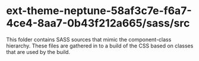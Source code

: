 # ext-theme-neptune-58af3c7e-f6a7-4ce4-8aa7-0b43f212a665/sass/src

This folder contains SASS sources that mimic the component-class hierarchy. These files
are gathered in to a build of the CSS based on classes that are used by the build.
